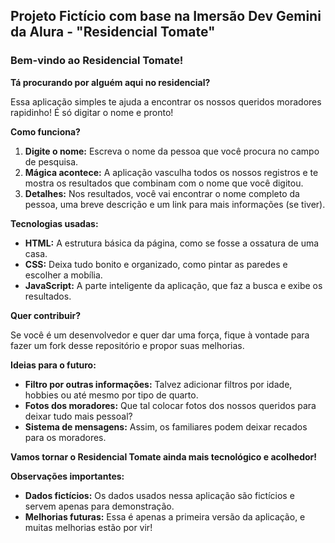 ## **Projeto Fictício com base na Imersão Dev Gemini da Alura - "Residencial Tomate"**

###  **Bem-vindo ao Residencial Tomate!** 

**Tá procurando por alguém aqui no residencial?** 

Essa aplicação simples te ajuda a encontrar os nossos queridos moradores rapidinho! É só digitar o nome e pronto!

**Como funciona?** 

1. **Digite o nome:** Escreva o nome da pessoa que você procura no campo de pesquisa.
2. **Mágica acontece:** A aplicação vasculha todos os nossos registros e te mostra os resultados que combinam com o nome que você digitou.
3. **Detalhes:** Nos resultados, você vai encontrar o nome completo da pessoa, uma breve descrição e um link para mais informações (se tiver).

**Tecnologias usadas:** ️

* **HTML:** A estrutura básica da página, como se fosse a ossatura de uma casa.
* **CSS:** Deixa tudo bonito e organizado, como pintar as paredes e escolher a mobília.
* **JavaScript:** A parte inteligente da aplicação, que faz a busca e exibe os resultados.

**Quer contribuir?** 

Se você é um desenvolvedor e quer dar uma força, fique à vontade para fazer um fork desse repositório e propor suas melhorias. 

**Ideias para o futuro:** 

* **Filtro por outras informações:** Talvez adicionar filtros por idade, hobbies ou até mesmo por tipo de quarto.
* **Fotos dos moradores:** Que tal colocar fotos dos nossos queridos para deixar tudo mais pessoal?
* **Sistema de mensagens:** Assim, os familiares podem deixar recados para os moradores.

**Vamos tornar o Residencial Tomate ainda mais tecnológico e acolhedor!**

**Observações importantes:**

* **Dados fictícios:** Os dados usados nessa aplicação são fictícios e servem apenas para demonstração.
* **Melhorias futuras:** Essa é apenas a primeira versão da aplicação, e muitas melhorias estão por vir!
